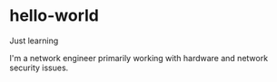 # hello-world

Just learning

I'm a network engineer primarily working with hardware and network security issues.
